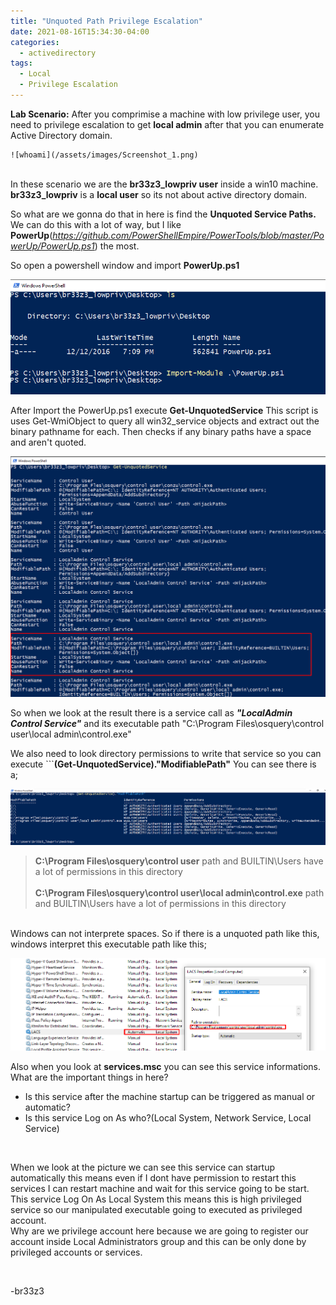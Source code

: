 ```yaml
---
title: "Unquoted Path Privilege Escalation"
date: 2021-08-16T15:34:30-04:00
categories:
  - activedirectory
tags:
  - Local
  - Privilege Escalation
---
```


**Lab Scenario:** After you comprimise a machine with low privilege user, you need to privilege escalation to get **local admin** after that you can enumerate Active Directory domain. 

 	![whoami](/assets/images/Screenshot_1.png)

<br>In these scenario we are the **br33z3_lowpriv user** inside a win10 machine. **br33z3_lowpriv** is a **local user** so its not about active directory domain.

So what are we gonna do that in here is find the **Unquoted Service Paths.** We can do this with a lot of way, but I like **PowerUp**(*https://github.com/PowerShellEmpire/PowerTools/blob/master/PowerUp/PowerUp.ps1*) the most.

So open a powershell window and import **PowerUp.ps1**

![PowerUp](/assets/images/Screenshot_2.png)

After Import the PowerUp.ps1 execute **Get-UnquotedService**
This script is uses Get-WmiObject to query all win32_service objects and extract out the binary pathname for each. Then checks if any binary paths have a space and aren't quoted.

![Get-UnquotedService](/assets/images/Screenshot_3.png)

So when we look at the result there is a service call as ***"LocalAdmin Control Service"*** and its executable path "C:\Program Files\osquery\control user\local admin\control.exe"<br>

We also need to look directory permissions to write that service so you can execute ```**(Get-UnquotedService)."ModifiablePath"**
You can see there is a;

![Modifiable-Path](/assets/images/Screenshot_4.png)

> **C:\Program Files\osquery\control user** path and BUILTIN\Users have a lot of permissions in this directory
<br><br>
> **C:\Program Files\osquery\control user\local admin\control.exe** path and BUILTIN\Users have a lot of permissions in this directory

<br>Windows can not interprete spaces. So if there is a unquoted path like this, windows interpret this executable path like this;

![Windows-Interpret](/assets/images/Screenshot_5.5.png)

Also when you look at **services.msc** you can see this service informations. What are the important things in here?

+ Is this service after the machine startup can be triggered as manual or automatic?
+ Is this service Log on As who?(Local System, Network Service, Local Service)
<br>

<p>When we look at the picture we can see this service can startup automatically this means even if I dont have permission to restart this services I can restart machine and wait for this service going to be start. This service Log On As Local System this means this is high privileged service so our manipulated executable going to executed as privileged account. <br>Why are we privilege account here because we are going to register our account inside Local Administrators group and this can be only done by privileged accounts or services.</p>
<br>




-br33z3
